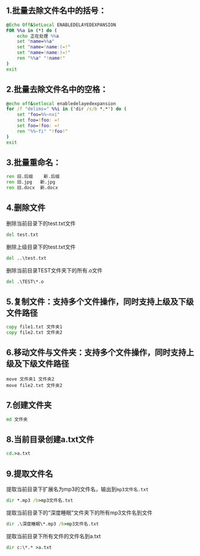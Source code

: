 ## 1.批量去除文件名中的括号：

```bat
@Echo Off&SetLocal ENABLEDELAYEDEXPANSION
FOR %%a in (*) do (
    echo 正在处理 %%a
    set "name=%%a"
    set "name=!name:(=!"
    set "name=!name:)=!"
    ren "%%a" "!name!"
)
exit
```

## 2.批量去除文件名中的空格：

```bat
@echo off&setlocal enabledelayedexpansion
for /f "delims=" %%i in ('dir /s/b *.*') do (
    set "foo=%%~nxi"
    set foo=!foo: =!
    set foo=!foo: =!
    ren "%%~fi" "!foo!"
)
exit
```

## 3.批量重命名：

```bat
ren	旧.后缀	新.后缀
ren	旧.jpg	新.jpg
ren	旧.docx	新.docx
```

## 4.删除文件

删除当前目录下的test.txt文件

```bat
del test.txt
```

删除上级目录下的test.txt文件

```bat
del ..\test.txt
```

删除当前目录TEST文件夹下的所有.o文件

```bat
del .\TEST\*.o
```

## 5.复制文件：支持多个文件操作，同时支持上级及下级文件路径

```bat
copy file1.txt 文件夹1
copy file2.txt 文件夹2
```

## 6.移动文件与文件夹：支持多个文件操作，同时支持上级及下级文件路径

```Bat
move 文件夹1 文件夹2
move file2.txt 文件夹2
```

## 7.创建文件夹

```bat
md 文件夹
```

## 8.当前目录创建a.txt文件

```bat
cd.>a.txt
```

## 9.提取文件名

提取当前目录下扩展名为mp3的文件名，输出到`mp3文件名.txt`

```bat
dir *.mp3 /b>mp3文件名.txt
```

提取当前目录下的“深度睡眠”文件夹下的所有mp3文件名到文件

```bat
dir .\深度睡眠\*.mp3 /b>mp3文件名.txt
```

提取当前目录下所有文件的文件名到a.txt

```bat
dir c:\*.* >a.txt
```